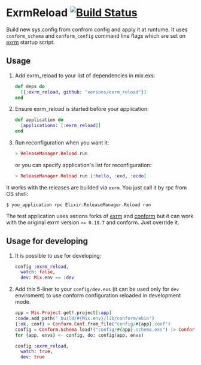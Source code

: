 # ExrmReload [![Build Status](https://travis-ci.org/xerions/exrm_reload.svg)](https://travis-ci.org/xerions/exrm_reload)

Build new sys.config from confrom config and apply it at runtume.
It uses `conform_schema` and `conform_config` command line flags which are set on [exrm](https://github.com/bitwalker/exrm) startup script.

## Usage

1. Add exrm_reload to your list of dependencies in mix.exs:

    ```elixir
    def deps do
      [{:exrm_reload, github: "xerions/exrm_reload"}]
    end
    ```

2. Ensure exrm_reload is started before your application:

    ```elixir
    def application do
      [applications: [:exrm_reload]]
    end
    ```

3. Run reconfiguration when you want it:

	```elixir
	> ReleaseManager.Reload.run
	```

	or you can specify application's list for reconfiguration:

	```elixir
	> ReleaseManager.Reload.run [:hello, :exd, :ecdo]
	```

It works with the releases are builded via `exrm`. You just call it by rpc from OS shell:

	$ you_application rpc Elixir.ReleaseManager.Reload run

The test application uses xerions forks of [exrm](https://github.com/xerions/exrm) and [conform](https://github.com/xerions/conform) but it can work with the original exrm version `>= 0.19.7` and conform. Just override it.

## Usage for developing

1. It is possible to use for developing:

    ```elixir
    config :exrm_reload,
      watch: false,
      dev: Mix.env == :dev
    ```

2. Add this 5-liner to your `config/dev.exs` (it can be used only for `dev` enviroment) to use conform configuration reloaded in development mode.

    ```elixir
    app = Mix.Project.get!.project[:app]
    :code.add_path('_build/#{Mix.env}/lib/conform/ebin')
    {:ok, conf} = Conform.Conf.from_file("config/#{app}.conf")
    config = Conform.Schema.load!("config/#{app}.schema.exs") |> Conform.Translate.to_config([], conf)
    for {app, envs} <- config, do: config(app, envs)

    config :exrm_reload,
      watch: true,
      dev: true
    ```
